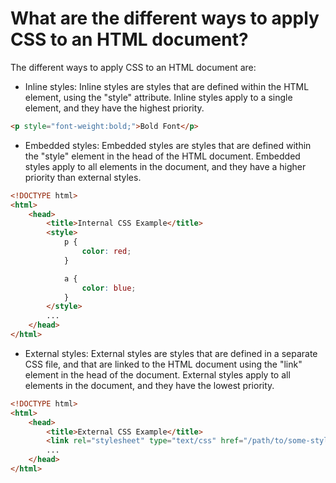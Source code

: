 # What are the different ways to apply CSS to an HTML document?

The different ways to apply CSS to an HTML document are:

-   Inline styles: Inline styles are styles that are defined within the HTML element, using the "style" attribute. Inline styles apply to a single element, and they have the highest priority.

```html
<p style="font-weight:bold;">Bold Font</p>
```

-   Embedded styles: Embedded styles are styles that are defined within the "style" element in the head of the HTML document. Embedded styles apply to all elements in the document, and they have a higher priority than external styles.

```html
<!DOCTYPE html>
<html>
	<head>
		<title>Internal CSS Example</title>
		<style>
			p {
				color: red;
			}

			a {
				color: blue;
			}
		</style>
		...
	</head>
</html>
```

-   External styles: External styles are styles that are defined in a separate CSS file, and that are linked to the HTML document using the "link" element in the head of the document. External styles apply to all elements in the document, and they have the lowest priority.

```html
<!DOCTYPE html>
<html>
	<head>
		<title>External CSS Example</title>
		<link rel="stylesheet" type="text/css" href="/path/to/some-style.css" />
		...
	</head>
</html>
```

